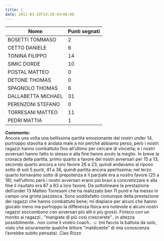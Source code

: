 ```yaml
---
title: |
date: 2011-03-20T19:20:43+00:00
---
```

| **Nome** | **Punti segnati** |
| -------- | ----------------- |
| BOSETTI TOMMASO | 2 |
| CETTO DANIELE | 6 |
| TONINA FILIPPO | 14 |
| SIMIC DORDE | 10 |
| POSTAL MATTEO | 0 |
| DETONE THOMAS | 0 |
| SPAGNOLO THOMAS | 6 |
| DALLABETTA MICHAEL | 31 |
| PERENZONI STEFANO | 0 |
| TORRESANI MATTEO | 11 |
| PEDRI MATTIA | 1 |

**Commento:**  
Ancora una volta una bellissima partita emozionante dei nostri under 14, purtroppo stavolta è andata male a noi perché abbiamo perso, però i nostri ragazzi hanno combattuto fino all’ultimo per cercare di vincerla; e i nostri avversari hanno fatto lo stesso e alla fine hanno avuto la meglio. In breve la cronaca della partita, primo quarto a favore dei nostri avversari per 15 a 13; secondo quarto ancora a loro favore 26 a 23, quindi andavamo al riposo sotto di soli 5 punti, 41 a 36, quindi partita ancora apertissima; nel terzo quarto tornavamo sotto di prepotenza e il parziale era a nostro favore (25 a 18); nell’ultimo però i nostri avversari erano più bravi a concretizzare e alla fine il risultato era 87 a 83 a loro favore. Da sottolineare la prestazione dell’under 13 Matteo Torresani che ha realizzato ben 11 punti e ha messo in campo una grinta pazzesca. Sono soddisfatto comunque della prestazione dei ragazzi che hanno combattuto bene; mi dispiace per alcuni che hanno giocato meno ma purtroppo la differenza fisica era notevole e alcuni nostri ragazzi soccombono con avversari più alti e più grossi. Finisco con un monito ai ragazzi.. “mangiate di più così crescerete”.. in altezza possibilmente.. non come il vostro coach.. ☺ (mi faccio la battuta da solo, visto che sicuramente qualche lettore “maldicente” di mia conoscenza l’avrebbe subito pensata). Ciao Rizzo